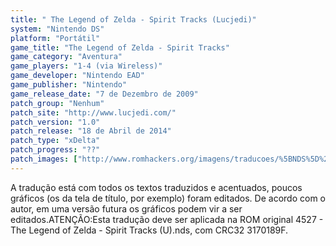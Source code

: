 ```yaml
---
title: " The Legend of Zelda - Spirit Tracks (Lucjedi)"
system: "Nintendo DS"
platform: "Portátil"
game_title: "The Legend of Zelda - Spirit Tracks"
game_category: "Aventura"
game_players: "1-4 (via Wireless)"
game_developer: "Nintendo EAD"
game_publisher: "Nintendo"
game_release_date: "7 de Dezembro de 2009"
patch_group: "Nenhum"
patch_site: "http://www.lucjedi.com/"
patch_version: "1.0"
patch_release: "18 de Abril de 2014"
patch_type: "xDelta"
patch_progress: "??"
patch_images: ["http://www.romhackers.org/imagens/traducoes/%5BNDS%5D%20The%20Legend%20of%20Zelda%20-%20Spirit%20Tracks%20-%20Lucjedi%20-%201.PNG","http://www.romhackers.org/imagens/traducoes/%5BNDS%5D%20The%20Legend%20of%20Zelda%20-%20Spirit%20Tracks%20-%20Lucjedi%20-%202.PNG","http://www.romhackers.org/imagens/traducoes/%5BNDS%5D%20The%20Legend%20of%20Zelda%20-%20Spirit%20Tracks%20-%20Lucjedi%20-%203.PNG"]
---
```

A tradução está com todos os textos traduzidos e acentuados, poucos gráficos (os da tela de título, por exemplo) foram editados. De acordo com o autor, em uma versão futura os gráficos podem vir a ser editados.ATENÇÃO:Esta tradução deve ser aplicada na ROM original 4527 - The Legend of Zelda - Spirit Tracks (U).nds, com CRC32 3170189F.
